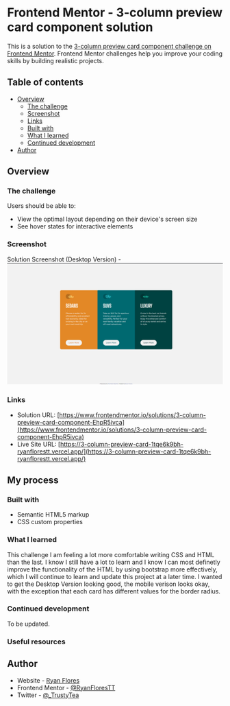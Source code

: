 # Frontend Mentor - 3-column preview card component solution

This is a solution to the [3-column preview card component challenge on Frontend Mentor](https://www.frontendmentor.io/challenges/3column-preview-card-component-pH92eAR2-). Frontend Mentor challenges help you improve your coding skills by building realistic projects. 

## Table of contents

- [Overview](#overview)
  - [The challenge](#the-challenge)
  - [Screenshot](#screenshot)
  - [Links](#links)
  - [Built with](#built-with)
  - [What I learned](#what-i-learned)
  - [Continued development](#continued-development)
- [Author](#author)


## Overview

### The challenge

Users should be able to:

- View the optimal layout depending on their device's screen size
- See hover states for interactive elements

### Screenshot

Solution Screenshot (Desktop Version) - ![](./images/3columnpreviewcard.png)


### Links

- Solution URL: [https://www.frontendmentor.io/solutions/3-column-preview-card-component-EhpR5ivca](https://www.frontendmentor.io/solutions/3-column-preview-card-component-EhpR5ivca)
- Live Site URL: [https://3-column-preview-card-1tqe6k9bh-ryanflorestt.vercel.app/](https://3-column-preview-card-1tqe6k9bh-ryanflorestt.vercel.app/)

## My process

### Built with

- Semantic HTML5 markup
- CSS custom properties


### What I learned

This challenge I am feeling a lot more comfortable writing CSS and HTML than the last. I know I still have a lot to learn and I know I can most definetly improve the functionality of the HTML by using bootstrap more effectively, which I will continue to learn and update this project at a later time. I wanted to get the Desktop Version looking good, the mobile verison looks okay, with the exception that each card has different values for the border radius.


### Continued development

To be updated.

### Useful resources

## Author

- Website - [Ryan Flores](https://ryanflorestt.github.io/cv/)
- Frontend Mentor - [@RyanFloresTT](https://www.frontendmentor.io/profile/RyanFloresTT)
- Twitter - [@_TrustyTea](https://www.twitter.com/_TrustyTea)

